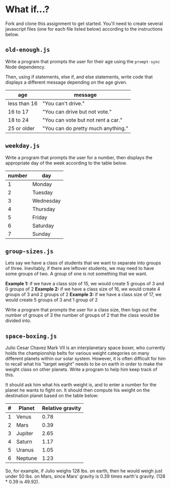 # What if...?

Fork and clone this assignment to get started. You'll need to create several javascript files (one for each file listed below) according to the instructions below.

## `old-enough.js`

Write a program that prompts the user for their age using the `prompt-sync` Node dependency.

Then, using if statements, else if, and else statements, write code that displays a different message depending on the age given.

| age |	message |
| --- | --- |
| less than 16 |	"You can't drive." |
| 16 to 17	| "You can drive but not vote." |
| 18 to 24	| "You can vote but not rent a car." |
| 25 or older |	"You can do pretty much anything." |

## `weekday.js`

Write a program that prompts the user for a number, then displays the appropriate day of the week according to the table below.

| number | day |
| --- | --- |
| 1 | Monday |
| 2 | Tuesday |
| 3 | Wednesday |
| 4 | Thursday |
| 5 | Friday |
| 6 | Saturday |
| 7 | Sunday |

## `group-sizes.js`

Lets say we have a class of students that we want to separate into groups of three. Inevitably, if there are leftover students, we may need to have some groups of two. A group of one is not something that we want.

**Example 1:** if we have a class size of 15, we would create 5 groups of 3 and 0 groups of 2 
**Example 2:** if we have a class size of 16, we would create 4 groups of 3 and 2 groups of 2
**Example 3:** if we have a class size of 17, we would create 5 groups of 3 and 1 group of 2

Write a program that prompts the user for a class size, then logs out the number of groups of 3 the number of groups of 2 that the class would be divided into.

## `space-boxing.js`

Julio Cesar Chavez Mark VII is an interplanetary space boxer, who currently holds the championship belts for various weight categories on many different planets within our solar system. However, it is often difficult for him to recall what his "target weight" needs to be on earth in order to make the weight class on other planets. Write a program to help him keep track of this.

It should ask him what his earth weight is, and to enter a number for the planet he wants to fight on. It should then compute his weight on the destination planet based on the table below:

| # |	Planet	| Relative gravity |
| --- | --- | --- |
| 1 |	Venus |	0.78 |
| 2 |	Mars  | 0.39 |
| 3 |	Jupiter |	2.65 |
| 4 |	Saturn | 1.17 |
| 5 |	Uranus | 1.05 |
| 6 |	Neptune |	1.23 |

So, for example, if Julio weighs 128 lbs. on earth, then he would weigh just under 50 lbs. on Mars, since Mars' gravity is 0.39 times earth's gravity. (128 * 0.39 is 49.92).
